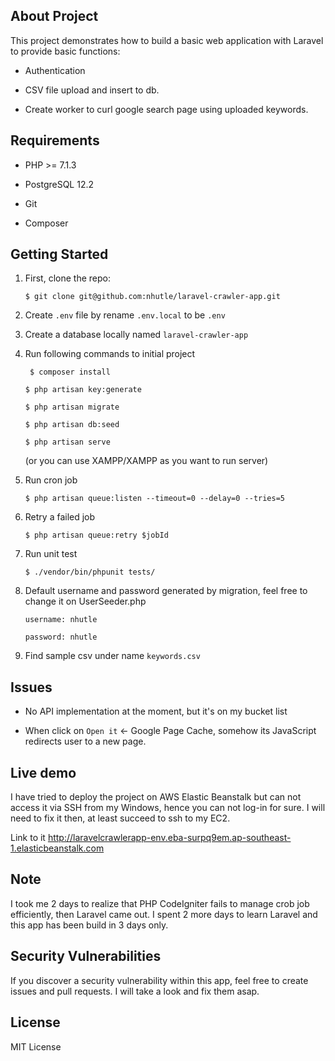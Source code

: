 ## About Project

This project demonstrates how to build a basic web application with Laravel to provide basic functions:

- Authentication

- CSV file upload and insert to db.

- Create worker to curl google search page using uploaded keywords.

## Requirements
- PHP >= 7.1.3

- PostgreSQL 12.2

- Git

- Composer

## Getting Started

1. First, clone the repo:

   ```
   $ git clone git@github.com:nhutle/laravel-crawler-app.git
   ```

2. Create `.env` file by rename `.env.local` to be `.env`

3. Create a database locally named ``laravel-crawler-app``

4. Run following commands to initial project

   ```
    $ composer install
   ```

   ``` 
   $ php artisan key:generate
   ```

   ```
   $ php artisan migrate
   ```

   ```
   $ php artisan db:seed
   ```

   ```
   $ php artisan serve
   ``` 
   (or you can use XAMPP/XAMPP as you want to run server)

5. Run cron job

   ```
   $ php artisan queue:listen --timeout=0 --delay=0 --tries=5
   ```

6. Retry a failed job

   ```
   $ php artisan queue:retry $jobId
   ```

7. Run unit test

   ```
   $ ./vendor/bin/phpunit tests/
   ```

8. Default username and password generated by migration, feel free to change it on UserSeeder.php 

   ```
   username: nhutle
   ```

   ```
   password: nhutle
   ```
   
9. Find sample csv under name `keywords.csv`

## Issues

- No API implementation at the moment, but it's on my bucket list

- When click on `Open it` <- Google Page Cache, somehow its JavaScript redirects user to a new page.

## Live demo

I have tried to deploy the project on AWS Elastic Beanstalk but can not access it via SSH from my Windows, hence you can not log-in for sure. I will need to fix it then, at least succeed to ssh to my EC2.

Link to it http://laravelcrawlerapp-env.eba-surpq9em.ap-southeast-1.elasticbeanstalk.com

## Note

I took me 2 days to realize that PHP CodeIgniter fails to manage crob job efficiently, then Laravel came out. I spent 2 more days to learn Laravel and this app has been build in 3 days only.

## Security Vulnerabilities

If you discover a security vulnerability within this app, feel free to create issues and pull requests. I will take a look and fix them asap.

## License

MIT License
